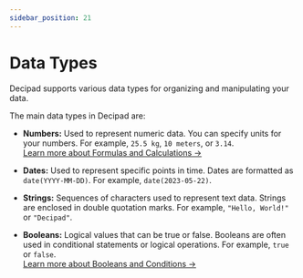 ```yaml
---
sidebar_position: 21
---
```


# Data Types

Decipad supports various data types for organizing and manipulating your data.

The main data types in Decipad are:

- **Numbers:** Used to represent numeric data. You can specify units for your numbers. For example, `25.5 kg`, `10 meters`, or `3.14`. <br/>
  [Learn more about Formulas and Calculations →](/docs/quick-start/formulas)

- **Dates:** Used to represent specific points in time. Dates are formatted as `date(YYYY-MM-DD)`. For example, `date(2023-05-22)`.

- **Strings:** Sequences of characters used to represent text data. Strings are enclosed in double quotation marks. For example, `"Hello, World!"` or `"Decipad"`.

- **Booleans:** Logical values that can be true or false. Booleans are often used in conditional statements or logical operations. For example, `true` or `false`. <br/> [Learn more about Booleans and Conditions →](/docs/advanced/conditions)
